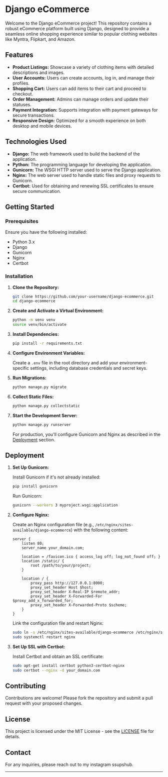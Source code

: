 # Django eCommerce

Welcome to the Django eCommerce project! This repository contains a robust eCommerce platform built using Django, designed to provide a seamless online shopping experience similar to popular clothing websites like Myntra, Flipkart, and Amazon.

## Features

- **Product Listings:** Showcase a variety of clothing items with detailed descriptions and images.
- **User Accounts:** Users can create accounts, log in, and manage their profiles.
- **Shopping Cart:** Users can add items to their cart and proceed to checkout.
- **Order Management:** Admins can manage orders and update their statuses.
- **Payment Integration:** Supports integration with payment gateways for secure transactions.
- **Responsive Design:** Optimized for a smooth experience on both desktop and mobile devices.

## Technologies Used

- **Django:** The web framework used to build the backend of the application.
- **Python:** The programming language for developing the application.
- **Gunicorn:** The WSGI HTTP server used to serve the Django application.
- **Nginx:** The web server used to handle static files and proxy requests to Gunicorn.
- **Certbot:** Used for obtaining and renewing SSL certificates to ensure secure communication.

## Getting Started

### Prerequisites

Ensure you have the following installed:

- Python 3.x
- Django
- Gunicorn
- Nginx
- Certbot

### Installation

1. **Clone the Repository:**

   ```bash
   git clone https://github.com/your-username/django-ecommerce.git
   cd django-ecommerce
   ```

2. **Create and Activate a Virtual Environment:**

   ```bash
   python -m venv venv
   source venv/bin/activate
   ```

3. **Install Dependencies:**

   ```bash
   pip install -r requirements.txt
   ```

4. **Configure Environment Variables:**

   Create a `.env` file in the root directory and add your environment-specific settings, including database credentials and secret keys.

5. **Run Migrations:**

   ```bash
   python manage.py migrate
   ```

6. **Collect Static Files:**

   ```bash
   python manage.py collectstatic
   ```

7. **Start the Development Server:**

   ```bash
   python manage.py runserver
   ```

   For production, you'll configure Gunicorn and Nginx as described in the [Deployment](#deployment) section.

## Deployment

1. **Set Up Gunicorn:**

   Install Gunicorn if it's not already installed:

   ```bash
   pip install gunicorn
   ```

   Run Gunicorn:

   ```bash
   gunicorn --workers 3 myproject.wsgi:application
   ```

2. **Configure Nginx:**

   Create an Nginx configuration file (e.g., `/etc/nginx/sites-available/django-ecommerce`) with the following content:

   ```nginx
   server {
       listen 80;
       server_name your_domain.com;

       location = /favicon.ico { access_log off; log_not_found off; }
       location /static/ {
           root /path/to/your/project;
       }

       location / {
           proxy_pass http://127.0.0.1:8000;
           proxy_set_header Host $host;
           proxy_set_header X-Real-IP $remote_addr;
           proxy_set_header X-Forwarded-For $proxy_add_x_forwarded_for;
           proxy_set_header X-Forwarded-Proto $scheme;
       }
   }
   ```

   Link the configuration file and restart Nginx:

   ```bash
   sudo ln -s /etc/nginx/sites-available/django-ecommerce /etc/nginx/sites-enabled
   sudo systemctl restart nginx
   ```

3. **Set Up SSL with Certbot:**

   Install Certbot and obtain an SSL certificate:

   ```bash
   sudo apt-get install certbot python3-certbot-nginx
   sudo certbot --nginx -d your_domain.com
   ```


## Contributing

Contributions are welcome! Please fork the repository and submit a pull request with your proposed changes.

## License

This project is licensed under the MIT License - see the [LICENSE](LICENSE) file for details.

## Contact

For any inquiries, please reach out to my instagram ssupshub.

---
